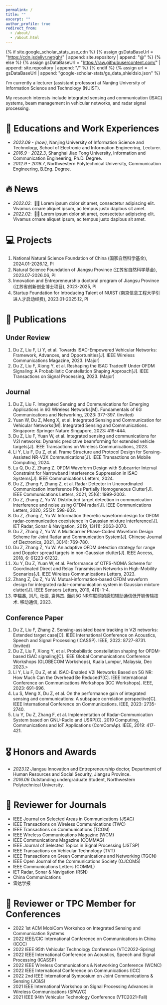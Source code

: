 ```yaml
---
permalink: /
title: ""
excerpt: ""
author_profile: true
redirect_from: 
  - /about/
  - /about.html
---
```


{% if site.google_scholar_stats_use_cdn %}
{% assign gsDataBaseUrl = "https://cdn.jsdelivr.net/gh/" | append: site.repository | append: "@" %}
{% else %}
{% assign gsDataBaseUrl = "https://raw.githubusercontent.com/" | append: site.repository | append: "/" %}
{% endif %}
{% assign url = gsDataBaseUrl | append: "google-scholar-stats/gs_data_shieldsio.json" %}

<span class='anchor' id='about-me'></span>

I'm currently a lecturer (assistant professor) at Nanjing University of Information Science and Technology (NUIST). 

My research interests include integrated sensing and communication (ISAC) systems, beam management in vehicular networks, and radar signal processing.

# 📖 Educations and Work Experiences
- *2022.09 - (now)*, Nanjing University of Information Science and Technology, School of Electronic and Information Engineering, Lecturer. 
- *2016.9 - 2022.3*, Shanghai Jiao Tong University, Information and Communication Engineering, Ph.D. Degree. 
- *2012.9 - 2016.7*, Northwestern Polytechnical University, Communication Engineering, B.Eng. Degree.

# 🔥 News
- *2022.02*: &nbsp;🎉🎉 Lorem ipsum dolor sit amet, consectetur adipiscing elit. Vivamus ornare aliquet ipsum, ac tempus justo dapibus sit amet. 
- *2022.02*: &nbsp;🎉🎉 Lorem ipsum dolor sit amet, consectetur adipiscing elit. Vivamus ornare aliquet ipsum, ac tempus justo dapibus sit amet.

# 💻 Projects
1. National Natural Science Foundation of China (国家自然科学基金), 2024.01-2026.12, PI
2. Natural Science Foundation of Jiangsu Province (江苏省自然科学基金), 2023.07-2026.06, PI
3. Innovation and Entrepreneurship doctoral program of Jiangsu Province (江苏省创新创业博士项目), 2023-2025, PI
4. Startup Foundation for Introducing Talent of NUIST (南京信息工程大学引进人才启动经费), 2023.01-2025.12, PI

# 📝 Publications 
## Under Review ##
1. Du Z, Liu F, Li Y, et al. Towards ISAC-Empowered Vehicular Networks: Framework, Advances, and Opportunities[J]. IEEE Wireless Communications Magazine, 2023. (Major)
2. Du Z, Liu F, Xiong Y, et al. Reshaping the ISAC Tradeoff Under OFDM Signaling: A Probabilistic Constellation Shaping Approach[J]. IEEE Transactions on Signal Processing, 2023. (Major)

## Journal ##
1. Du Z, Liu F. Integrated Sensing and Communications for Emerging Applications in 6G Wireless Networks[M]. Fundamentals of 6G Communications and Networking, 2023: 377-397. (Invited)
2. Yuan W, Du Z, Meng X, et al. Integrated Sensing and Communication for Vehicular Networks[M]. Integrated Sensing and Communications. Singapore: Springer Nature Singapore, 2023: 419-444.
3. Du Z, Liu F, Yuan W, et al. Integrated sensing and communications for V2I networks: Dynamic predictive beamforming for extended vehicle targets[J]. IEEE Transactions on Wireless Communications, 2023.
4. Li Y, Liu F, Du Z, et al. Frame Structure and Protocol Design for Sensing-Assisted NR-V2X Communications[J]. IEEE Transactions on Mobile Computing, 2024.
5. Lu Q, Du Z, Zhang Z. OFDM Waveform Design with Subcarrier Interval Constraint for Narrowband Interference Suppression in ISAC Systems[J]. IEEE Communications Letters, 2024.
6. Du Z, Zhang F, Zhang Z, et al. Radar Detector in Uncoordinated Communication Interference Plus Partially Homogeneous Clutter[J]. IEEE Communications Letters, 2021, 25(6): 1999-2003.
7. Du Z, Zhang Z, Yu W. Distributed target detection in communication interference and noise using OFDM radar[J]. IEEE Communications Letters, 2020, 25(2): 598-602.
8. Du Z, Zhang Z, Yu W. Information theoretic waveform design for OFDM radar‐communication coexistence in Gaussian mixture interference[J]. IET Radar, Sonar & Navigation, 2019, 13(11): 2063-2070.
9. Du Z, Zhang Z, Yu W. A Multicarrier Phase-Coded Waveform Design Scheme for Joint Radar and Communication System[J]. Chinese Journal of Electronics, 2021, 30(4): 769-780.
10. Du Z, Zhang Z, Yu W. An adaptive OFDM detection strategy for range and Doppler spread targets in non-Gaussian clutter[J]. IEEE Access, 2018, 6: 61223-61232.
11. Xu Y, Du Z, Yuan W, et al. Performance of OTFS-NOMA Scheme for Coordinated Direct and Relay Transmission Networks in High-Mobility Scenarios[J]. IEEE Wireless Communications Letters, 2023.
12. Zhang Z, Du Z, Yu W. Mutual-information-based OFDM waveform design for integrated radar-communication system in Gaussian mixture clutter[J]. IEEE Sensors Letters, 2019, 4(1): 1-4.
13. 李韫鑫, 刘凡, 杜振, 袁伟杰. 面向5G NR车联网的感知辅助通信低开销传输技术. 移动通信, 2023.

## Conference Paper ##
1. Du Z, Liu F, Zhang Z. Sensing-assisted beam tracking in V2I networks: Extended target case[C]. IEEE International Conference on Acoustics, Speech and Signal Processing (ICASSP). IEEE, 2022: 8727-8731. (Invited)
2. Du Z, Liu F, Xiong Y, et al. Probabilistic constellation shaping for OFDM-based ISAC signaling[C]. IEEE Global Communications Conference Workshops (GLOBECOM Workshops), Kuala Lumpur, Malaysia, Dec 2023.>
3. Li Y, Liu F, Du Z, et al. ISAC-Enabled V2I Networks Based on 5G NR: How Much Can the Overhead Be Reduced?[C]. IEEE International Conference on Communications Workshops (ICC Workshops). IEEE, 2023: 691-696.
4. Lu S, Meng X, Du Z, et al. On the performance gain of integrated sensing and communications: A subspace correlation perspective[C]. IEEE International Conference on Communications. IEEE, 2023: 2735-2740.
5. Liu Y, Du Z, Zhang F, et al. Implementation of Radar-Communication System based on GNU-Radio and USRP[C]. 2019 Computing, Communications and IoT Applications (ComComAp). IEEE, 2019: 417-421.

# 🎖 Honors and Awards
- *2023.12* Jiangsu Innovation and Entrepreneurship doctor, Department of Human Resources and Social Security, Jiangsu Province.
- *2016.06* Outstanding undergraduate Student, Northwestern Polytechnical University.

# 💬 Reviewer for Journals
- IEEE Journal on Selected Areas in Communications (JSAC)
- IEEE Transactions on Wireless Communications (TWC)
- IEEE Transactions on Communications (TCOM)
- IEEE Wireless Communications Magazine (WCM)
- IEEE Communications Magazine (COMMAG)
- IEEE Journal of Selected Topics in Signal Processing (JSTSP)
- IEEE Transactions on Vehicular Technology (TVT)
- IEEE Transactions on Green Communications and Networking (TGCN)
- IEEE Open Journal of the Communications Society (OJCOMS)
- IEEE Communications Letters (COMML)
- IET Radar, Sonar & Navigation (RSN)
- China Communications
- 雷达学报

# 💬 Reviewer or TPC Member for Conferences
- 2022 1st ACM MobiCom Workshop on Integrated Sensing and Communication Systems
- 2022 IEEE/CIC International Conference on Communications in China (ICCC)
- 2022 IEEE 95th Vehicular Technology Conference (VTC2022-Spring)
- 2022 IEEE International Conference on Acoustics, Speech and Signal Processing (ICASSP)
- 2022 IEEE Wireless Communications & Networking Conference (WCNC)
- 2022 IEEE International Conference on Communications (ICC)
- 2022 2nd IEEE International Symposium on Joint Communications & Sensing (JC&S)
- 2021 IEEE International Workshop on Signal Processing Advances in Wireless Communications (SPAWC)
- 2021 IEEE 94th Vehicular Technology Conference (VTC2021-Fall)
